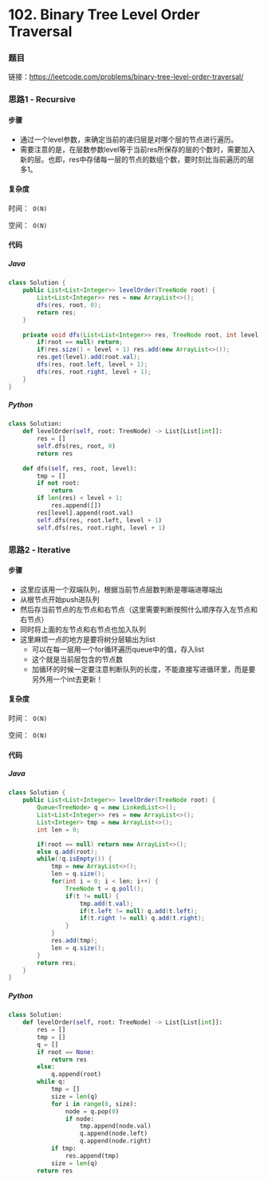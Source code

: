 

# 102. Binary Tree Level Order Traversal

### 题目

链接：https://leetcode.com/problems/binary-tree-level-order-traversal/



### 思路1 - Recursive 

#### 步骤

- 通过一个level参数，来确定当前的递归层是对哪个层的节点进行遍历。
- 需要注意的是，在层数参数level等于当前res所保存的层的个数时，需要加入新的层。也即，res中存储每一层的节点的数组个数，要时刻比当前遍历的层多1。




#### 复杂度

时间：` O(N)`

空间：` O(N)` 



#### 代码

##### Java

```java
class Solution {
    public List<List<Integer>> levelOrder(TreeNode root) {
        List<List<Integer>> res = new ArrayList<>();
        dfs(res, root, 0);
        return res;
    }
    
    private void dfs(List<List<Integer>> res, TreeNode root, int level) {
        if(root == null) return;
        if(res.size() < level + 1) res.add(new ArrayList<>());
        res.get(level).add(root.val);
        dfs(res, root.left, level + 1);
        dfs(res, root.right, level + 1);
    }
}
```



##### Python

```python
class Solution:
    def levelOrder(self, root: TreeNode) -> List[List[int]]:
        res = []
        self.dfs(res, root, 0)
        return res
    
    def dfs(self, res, root, level):
        tmp = []
        if not root:
            return
        if len(res) < level + 1:
            res.append([])
        res[level].append(root.val)
        self.dfs(res, root.left, level + 1)
        self.dfs(res, root.right, level + 1)
```



### 思路2 - Iterative 

#### 步骤

- 这里应该用一个双端队列，根据当前节点层数判断是哪端进哪端出
- 从根节点开始push进队列
- 然后存当前节点的左节点和右节点（这里需要判断按照什么顺序存入左节点和右节点）
- 同时将上面的左节点和右节点也加入队列
- 这里麻烦一点的地方是要将树分层输出为list
  - 可以在每一层用一个for循环遍历queue中的值，存入list
  - 这个就是当前层包含的节点数
  - 加循环的时候一定要注意判断队列的长度，不能直接写进循环里，而是要另外用一个int去更新！




#### 复杂度

时间：` O(N)`

空间：` O(N)`



#### 代码

##### Java

```java
class Solution {
    public List<List<Integer>> levelOrder(TreeNode root) {
        Queue<TreeNode> q = new LinkedList<>();
        List<List<Integer>> res = new ArrayList<>();
        List<Integer> tmp = new ArrayList<>();
        int len = 0;

        if(root == null) return new ArrayList<>();
        else q.add(root);
        while(!q.isEmpty()) {
            tmp = new ArrayList<>();
            len = q.size();
            for(int i = 0; i < len; i++) {
                TreeNode t = q.poll();
                if(t != null) {
                    tmp.add(t.val);
                    if(t.left != null) q.add(t.left);
                    if(t.right != null) q.add(t.right);
                }
            }
            res.add(tmp);
            len = q.size();
        }
        return res;
    }
}
```



##### Python

```python
class Solution:
    def levelOrder(self, root: TreeNode) -> List[List[int]]:
        res = []
        tmp = []
        q = []
        if root == None:
            return res
        else:
            q.append(root)
        while q:
            tmp = []
            size = len(q)
            for i in range(0, size):
                node = q.pop(0)
                if node:
                    tmp.append(node.val)
                    q.append(node.left)
                    q.append(node.right)
            if tmp:
                res.append(tmp)
            size = len(q)
        return res
```

